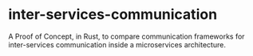 # inter-services-communication
A Proof of Concept, in Rust, to compare communication frameworks for inter-services communication inside a microservices architecture.
